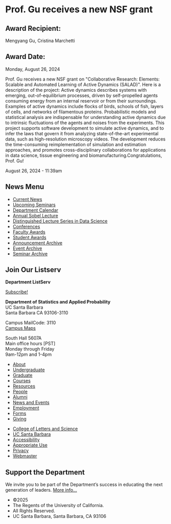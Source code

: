 # Prof. Gu receives a new NSF grant

## Award Recipient:

Mengyang Gu, Cristina Marchetti

## Award Date:

Monday, August 26, 2024

Prof. Gu receives a new NSF grant on "Collaborative Research: Elements: Scalable and Automated Learning of Active Dynamics (SALAD)". Here is a description of the project: Active dynamics describes systems with emerging, out-of-equilibrium processes, driven by self-propelled agents consuming energy from an internal reservoir or from their surroundings. Examples of active dynamics include flocks of birds, schools of fish, layers of cells, and networks of filamentous proteins. Probabilistic models and statistical analysis are indispensable for understanding active dynamics due to intrinsic fluctuations of the agents and noises from the experiments. This project supports software development to simulate active dynamics, and to infer the laws that govern it from analyzing state-of-the-art experimental data, such as high-resolution microscopy videos. The development reduces the time-consuming reimplementation of simulation and estimation approaches, and promotes cross-disciplinary collaborations for applications in data science, tissue engineering and biomanufacturing.Congratulations, Prof. Gu! 

August 26, 2024 - 11:39am

## News Menu

- [Current News](/news "Current News")
- [Upcoming Seminars](/news/upcoming-seminars "Upcoming Seminars")
- [Department Calendar](/news/calendar "Event & Feature Calendar")
- [Annual Sobel Lecture](/news/sobel "Annual Sobel Lecture")
- [Distinguished Lecture Series in Data Science](/news/data-science "Distinguished Lecture Series in Data Science")
- [Conferences](/news/conferences "Conferences")
- [Faculty Awards](/news/fac_award "Faculty Awards")
- [Student Awards](/news/student_award "Student Awards")
- [Announcement Archive](/news/announcement/archive)
- [Event Archive](/news/feature/archive)
- [Seminar Archive](/news/event/archive)

## Join Our Listserv

**Department ListServ**

[Subscribe!](https://groups.google.com/u/1/a/pstat.ucsb.edu/g/pstat-undergrad?hl=en)

**Department of Statistics and Applied Probability**  
UC Santa Barbara  
Santa Barbara CA 93106-3110

Campus MailCode: 3110  
[Campus Maps](http://www.aw.id.ucsb.edu/maps/)

South Hall 5607A  
Main office hours \[PST]  
Monday through Friday  
9am-12pm and 1-4pm

- [About](/about "About")
- [Undergraduate](/undergrad)
- [Graduate](/graduate)
- [Courses](/courses)
- [Resources](/resources "Resources")
- [People](/people)
- [Alumni](/alumni "Undergraduate Alumni")
- [News and Events](/news)
- [Employment](/about/employment "Employment")
- [Forms](/forms "Forms")
- [Giving](/giving "Giving")

<!--THE END-->

- [College of Letters and Science](http://www.college.ucsb.edu "College of Letters and Science")
- [UC Santa Barbara](http://www.ucsb.edu "UC Santa Barbara")
- [Accessibility](/accessibility "Accessibility")
- [Appropriate Use](http://www.policy.ucsb.edu/terms_of_use/ "Appropriate Use")
- [Privacy](http://www.policy.ucsb.edu/privacy-notification/ "Privacy")
- [Webmaster](mailto:help@pstat.ucsb.edu "Webmaster")

## Support the Department

We invite you to be part of the Department’s success in educating the next generation of leaders. [More info...](/giving)

- ©2025
- The Regents of the University of California.
- All Rights Reserved.
- UC Santa Barbara, Santa Barbara, CA 93106